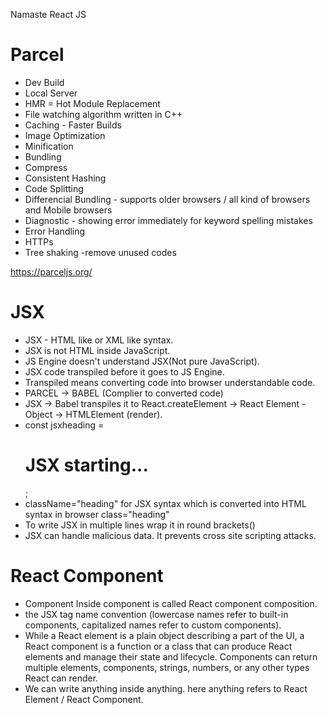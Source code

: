 Namaste React JS 

# Parcel
- Dev Build
- Local Server
- HMR = Hot Module Replacement
- File watching algorithm written in C++
- Caching - Faster Builds
- Image Optimization
- Minification
- Bundling
- Compress
- Consistent Hashing
- Code Splitting
- Differencial Bundling - supports older browsers / all kind of browsers and Mobile browsers
- Diagnostic - showing error immediately for keyword spelling mistakes
- Error Handling
- HTTPs
- Tree shaking -remove unused codes

https://parceljs.org/

# JSX
- JSX - HTML like or XML like syntax.
- JSX is not HTML inside JavaScript.
- JS Engine doesn't understand JSX(Not pure JavaScript).
- JSX code transpiled before it goes to JS Engine.
- Transpiled means converting code into browser understandable code.
- PARCEL -> BABEL (Complier to converted code)
- JSX -> Babel transpiles it to React.createElement -> React Element - Object -> HTMLElement (render).
- const jsxheading = <h1 className="heading"> JSX starting...</h1>;
- className="heading" for JSX syntax which is converted into HTML syntax in browser class="heading"
- To write JSX in multiple lines wrap it in round brackets()
- JSX can handle malicious data. It prevents cross site scripting attacks.

# React Component
- Component Inside component is called React component composition.
- the JSX tag name convention (lowercase names refer to built-in components, capitalized names refer to custom components).
- While a React element is a plain object describing a part of the UI, a React component is a function or a class that can produce React elements and manage their state and lifecycle. Components can return multiple elements, components, strings, numbers, or any other types React can render.
- We can write anything inside anything. here anything refers to React Element / React Component. 